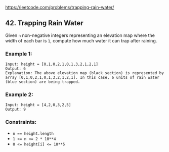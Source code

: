 https://leetcode.com/problems/trapping-rain-water/

## 42. Trapping Rain Water

Given `n` non-negative integers representing an elevation map where the width of each bar is `1`, compute how much water it can trap after raining.

### Example 1:

```
Input: height = [0,1,0,2,1,0,1,3,2,1,2,1]
Output: 6
Explanation: The above elevation map (black section) is represented by array [0,1,0,2,1,0,1,3,2,1,2,1]. In this case, 6 units of rain water (blue section) are being trapped.
```

### Example 2:

```
Input: height = [4,2,0,3,2,5]
Output: 9
```
 

### Constraints:

- `n == height.length`
- `1 <= n <= 2 * 10**4`
- `0 <= height[i] <= 10**5`
